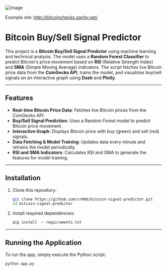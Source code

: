 ![image](https://github.com/user-attachments/assets/cbbb0f6b-87f1-4e1a-bf1b-197270222ce7)


Example site:
http://bitcoinchecks.zanity.net/


# Bitcoin Buy/Sell Signal Predictor

This project is a **Bitcoin Buy/Sell Signal Predictor** using machine learning and technical analysis. The model uses a **Random Forest Classifier** to predict Bitcoin's price movement based on **RSI** (Relative Strength Index) and **SMA** (Simple Moving Average) indicators. The script fetches live Bitcoin price data from the **CoinGecko API**, trains the model, and visualizes buy/sell signals on an interactive graph using **Dash** and **Plotly**.

---

## Features
- **Real-time Bitcoin Price Data**: Fetches live Bitcoin prices from the CoinGecko API.
- **Buy/Sell Signal Prediction**: Uses a Random Forest model to predict Bitcoin price movement.
- **Interactive Graph**: Displays Bitcoin price with buy (green) and sell (red) signals.
- **Data Fetching & Model Training**: Updates data every minute and retrains the model periodically.
- **RSI and SMA Indicators**: Calculates RSI and SMA to generate the features for model training.

---

## Installation

1. Clone this repository:
    ```bash
    git clone https://github.com/cr0mb/bitcoin-signal-predictor.git
    cd bitcoin-signal-predictor
    ```

2. Install required dependencies:
    ```bash
    pip install -r requirements.txt
    ```

---

## Running the Application

To run the app, simply execute the Python script:

```bash
python app.py
